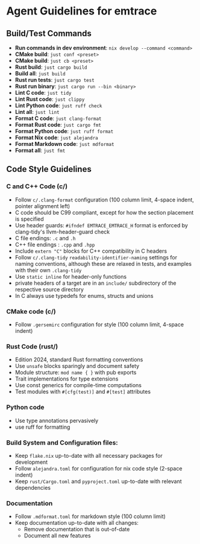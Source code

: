 # Agent Guidelines for emtrace

## Build/Test Commands

- **Run commands in dev environment**: `nix develop --command <command>`
- **CMake build**: `just conf <preset>`
- **CMake build**: `just cb <preset>`
- **Rust build**: `just cargo build`
- **Build all**: `just build`
- **Rust run tests**: `just cargo test`
- **Rust run binary**: `just cargo run --bin <binary>`
- **Lint C code**: `just tidy`
- **Lint Rust code**: `just clippy`
- **Lint Python code**: `just ruff check`
- **Lint all**: `just lint`
- **Format C code**: `just clang-format`
- **Format Rust code**: `just cargo fmt`
- **Format Python code**: `just ruff format`
- **Format Nix code**: `just alejandra`
- **Format Markdown code**: `just mdformat`
- **Format all**: `just fmt`

## Code Style Guidelines

### C and C++ Code (c/)

- Follow `c/.clang-format` configuration (100 column limit, 4-space indent, pointer alignment left)
- C code should be C99 compliant, except for how the section placement is specified
- Use header guards: `#ifndef EMTRACE_EMTRACE_H` format is enforced by clang-tidy's
  llvm-header-guard check
- C file endings: `.c` and `.h`
- C++ file endings : `.cpp` and `.hpp`
- Include `extern "C"` blocks for C++ compatibility in C headers
- Follow `c/.clang-tidy` `readability-identifier-naming` settings for naming conventions, although
  these are relaxed in tests, and examples with their own `.clang-tidy`
- Use `static inline` for header-only functions
- private headers of a target are in an `include/` subdirectory of the respective source directory
- In C always use typedefs for enums, structs and unions

### CMake code (c/)

- Follow `.gersemirc` configuration for style (100 column limit, 4-space indent)

### Rust Code (rust/)

- Edition 2024, standard Rust formatting conventions
- Use `unsafe` blocks sparingly and document safety
- Module structure: `mod name { }` with pub exports
- Trait implementations for type extensions
- Use const generics for compile-time computations
- Test modules with `#[cfg(test)]` and `#[test]` attributes

### Python code

- Use type annotations pervasively
- use ruff for formatting

### Build System and Configuration files:

- Keep `flake.nix` up-to-date with all necessary packages for development
- Follow `alejandra.toml` for configuration for nix code style (2-space indent)
- Keep `rust/Cargo.toml` and `pyproject.toml` up-to-date with relevant dependencies

### Documentation

- Follow `.mdformat.toml` for markdown style (100 column limit)
- Keep documentation up-to-date with all changes:
  - Remove documentation that is out-of-date
  - Document all new features
